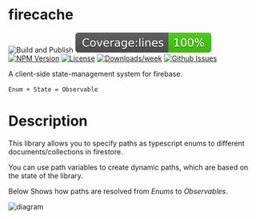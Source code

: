 # firecache

<!-- [START badges] -->

![Build and Publish](https://github.com/benwinding/firecache/workflows/Build%20and%20Publish/badge.svg)
[![Code Coverage](coverage/badge-lines.svg)](./coverage/coverage-summary.json)
[![NPM Version](https://img.shields.io/npm/v/firecache.svg)](https://www.npmjs.com/package/firecache)
[![License](https://img.shields.io/npm/l/firecache.svg)](https://github.com/benwinding/firecache/blob/master/LICENSE)
[![Downloads/week](https://img.shields.io/npm/dm/firecache.svg)](https://www.npmjs.com/package/firecache)
[![Github Issues](https://img.shields.io/github/issues/benwinding/firecache.svg)](https://github.com/benwinding/firecache)

<!-- [END badges] -->

A client-side state-management system for firebase.

```
Enum + State = Observable
```

# Description

This library allows you to specify paths as typescript enums to different documents/collections in firestore.

You can use path variables to create dynamic paths, which are based on the state of the library.

Below Shows how paths are resolved from _Enums_ to _Observables_.

![diagram](https://i.imgur.com/S1AA7U7.png)
